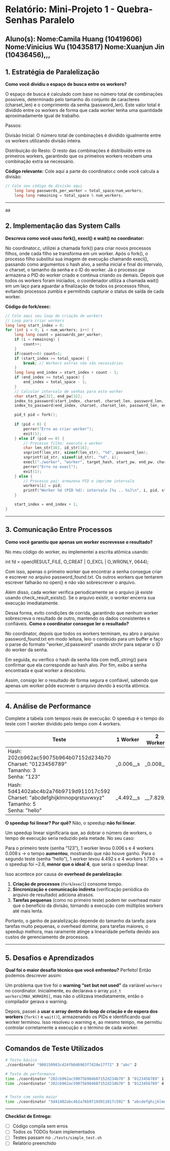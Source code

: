 # Relatório: Mini-Projeto 1 - Quebra-Senhas Paralelo

**Aluno(s):** 
Nome:Camila Huang (10419606) 
Nome:Vinicius Wu (10435817)
Nome:Xuanjun Jin (10436456),,,  
---

## 1. Estratégia de Paralelização


**Como você dividiu o espaço de busca entre os workers?**

O espaço de busca é calculado com base no número total de combinações possíveis, determinado pelo tamanho do conjunto de caracteres (charset_len) e o comprimento da senha (password_len). Este valor total é dividido entre os workers de forma que cada worker tenha uma quantidade aproximadamente igual de trabalho.

Passos:

Divisão Inicial: O número total de combinações é dividido igualmente entre os workers utilizando divisão inteira.

Distribuição do Resto: O resto das combinações é distribuído entre os primeiros workers, garantindo que os primeiros workers recebam uma combinação extra se necessário.

**Código relevante:** Cole aqui a parte do coordinator.c onde você calcula a divisão:
```c
// Cole seu código de divisão aqui
    long long passwords_per_worker = total_space/num_workers;
    long long remaining = total_space % num_workers;
```

---
aa
## 2. Implementação das System Calls

**Descreva como você usou fork(), execl() e wait() no coordinator:**

No coordinator.c, utilizei a chamada fork() para criar novos processos filhos, onde cada filho se transforma em um worker. Após o fork(), o processo filho substitui sua imagem de execução chamando execl(), passando como argumentos o hash alvo, a senha inicial e final do intervalo, o charset, o tamanho da senha e o ID do worker. Já o processo pai armazena o PID do worker criado e continua criando os demais. Depois que todos os workers foram iniciados, o coordenador utiliza a chamada wait() em um laço para aguardar a finalização de todos os processos filhos, evitando processos zumbis e permitindo capturar o status de saída de cada worker.

**Código do fork/exec:**
```c
// Cole aqui seu loop de criação de workers
// Loop para criar workers
long long start_index = 0;
for (int i = 0; i < num_workers; i++) {
    long long count = passwords_per_worker;
    if (i < remaining) {
        count++; 
    }
    if(count<=0) count=1;
    if (start_index >= total_space) {
        break; // Workers extras não são necessários
    }
    long long end_index = start_index + count - 1;
    if (end_index >= total_space) {
        end_index = total_space - 1;
    }
    // Calcular intervalo de senhas para este worker
    char start_pw[32], end_pw[32];
    index_to_password(start_index, charset, charset_len, password_len, start_pw);
    index_to_password(end_index, charset, charset_len, password_len, end_pw);

    pid_t pid = fork();
    
    if (pid < 0) {
        perror("Erro ao criar worker");
        exit(1);
    } else if (pid == 0) {
        // Processo filho: executa o worker
        char len_str[16], id_str[16];
        snprintf(len_str, sizeof(len_str), "%d", password_len);
        snprintf(id_str, sizeof(id_str), "%d", i);
        execl("./worker", "worker", target_hash, start_pw, end_pw, charset, len_str, id_str, NULL);
        perror("Erro no execl");
        exit(1);
    } else {
        // Processo pai: armazena PID e imprime intervalo
        workers[i] = pid;
        printf("Worker %d (PID %d): intervalo [%s .. %s]\n", i, pid, start_pw, end_pw);
    }

    start_index = end_index + 1;
}

```

---

## 3. Comunicação Entre Processos

**Como você garantiu que apenas um worker escrevesse o resultado?**

No meu código do worker, eu implementei a escrita atômica usando:

int fd = open(RESULT_FILE, O_CREAT | O_EXCL | O_WRONLY, 0644);


Com isso, apenas o primeiro worker que encontrar a senha consegue criar e escrever no arquivo password_found.txt. Os outros workers que tentarem escrever falharão no open() e não vão sobrescrever o arquivo.

Além disso, cada worker verifica periodicamente se o arquivo já existe usando check_result_exists(). Se o arquivo existir, o worker encerra sua execução imediatamente.

Dessa forma, evito condições de corrida, garantindo que nenhum worker sobrescreva o resultado de outro, mantendo os dados consistentes e confiáveis.
**Como o coordinator consegue ler o resultado?**

No coordinator, depois que todos os workers terminam, eu abro o arquivo password_found.txt em modo leitura, leio o conteúdo para um buffer e faço o parse do formato "worker_id:password" usando strchr para separar o ID do worker da senha.

Em seguida, eu verifico o hash da senha lida com md5_string() para confirmar que ela corresponde ao hash alvo. Por fim, exibo a senha encontrada e qual worker a descobriu.

Assim, consigo ler o resultado de forma segura e confiável, sabendo que apenas um worker pôde escrever o arquivo devido à escrita atômica.

---

## 4. Análise de Performance
Complete a tabela com tempos reais de execução:
O speedup é o tempo do teste com 1 worker dividido pelo tempo com 4 workers.

| Teste | 1 Worker | 2 Workers | 4 Workers | Speedup (4w) |
|-------|----------|-----------|-----------|--------------|
| Hash: 202cb962ac59075b964b07152d234b70<br>Charset: "0123456789"<br>Tamanho: 3<br>Senha: "123" | _0.006__s | _0.008__s | __0.008_s | _0.75__ |
| Hash: 5d41402abc4b2a76b9719d911017c592<br>Charset: "abcdefghijklmnopqrstuvwxyz"<br>Tamanho: 5<br>Senha: "hello" | _4.492__s | __7.829_s | 1.730___s | __2.6_ |

**O speedup foi linear? Por quê?**
Não, o speedup **não foi linear**.

Um speedup linear significaria que, ao dobrar o número de workers, o tempo de execução seria reduzido pela metade. No seu caso:

Para o primeiro teste (senha “123”), 1 worker levou 0.006 s e 4 workers 0.008 s → o tempo **aumentou**, mostrando que não houve ganho.
Para o segundo teste (senha “hello”), 1 worker levou 4.492 s e 4 workers 1.730 s → o speedup foi \~2.6, **menor que o ideal 4**, que seria o speedup linear.

Isso acontece por causa de **overhead de paralelização**:

1. **Criação de processos** (`fork`/`execl`) consome tempo.
2. **Sincronização e comunicação indireta** (verificação periódica do arquivo de resultado) adiciona atrasos.
3. **Tarefas pequenas** (como no primeiro teste) podem ter overhead maior que o benefício da divisão, tornando a execução com múltiplos workers até mais lenta.

Portanto, o ganho de paralelização depende do tamanho da tarefa: para tarefas muito pequenas, o overhead domina; para tarefas maiores, o speedup melhora, mas raramente atinge a linearidade perfeita devido aos custos de gerenciamento de processos.


---


## 5. Desafios e Aprendizados
**Qual foi o maior desafio técnico que você enfrentou?**
Perfeito! Então podemos descrever assim:

Um problema que tive foi o **warning “set but not used”** da variável `workers` no coordinator. Inicialmente, eu declarava o array `pid_t workers[MAX_WORKERS]`, mas não o utilizava imediatamente, então o compilador gerava o warning.

Depois, passei a **usar o array dentro do loop de criação e de espera dos workers** (`fork()` e `wait()`), armazenando os PIDs e identificando qual worker terminou. Isso resolveu o warning e, ao mesmo tempo, me permitiu controlar corretamente a execução e o término de cada worker.

---

## Comandos de Teste Utilizados

```bash
# Teste básico
./coordinator "900150983cd24fb0d6963f7d28e17f72" 3 "abc" 2

# Teste de performance
time ./coordinator "202cb962ac59075b964b07152d234b70" 3 "0123456789" 1
time ./coordinator "202cb962ac59075b964b07152d234b70" 3 "0123456789" 4


# Teste com senha maior
time ./coordinator "5d41402abc4b2a76b9719d911017c592" 5 "abcdefghijklmnopqrstuvwxyz" 4
```
---

**Checklist de Entrega:**
- [ ] Código compila sem erros
- [ ] Todos os TODOs foram implementados
- [ ] Testes passam no `./tests/simple_test.sh`
- [ ] Relatório preenchido